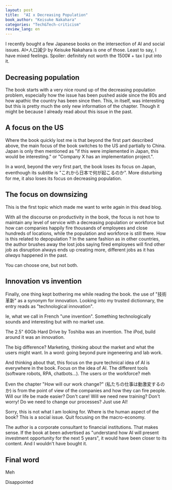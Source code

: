 ```yaml
---
layout: post
title:  "AI x Decreasing Population"
book_author: "Keisuke Nakahara"
categories: "Tech&Tech-criticism"
review_lang: en
---
```


I recently bought a few Japanese books on the intersection of AI and social issues. AI×人口減少 by Keisuke Nakahara is one of those. Least to say, I have mixed feelings. Spoiler: definitely not worth the 1500¥ + tax I put into it.

## Decreasing population

The book starts with a very nice round up of the decreasing population problem, especially how the issue has been pushed aside since the 80s and how apathic the country has been since then. 
This, in itself, was interesting but this is pretty much the only new information of the chapter. Though it might be because I already read about this issue in the past.

## A focus on the US

Where the book quickly lost me is that beyond the first part described above, the main focus of the book switches to the US and partially to China. Japan is only then mentioned as "if this were implemented in Japan, this would be interesting." or "Company X has an implementation project.".

In a word, beyond the very first part, the book loses its focus on Japan, eventhough its subtitle is "これから日本で何が起こるのか". More disturbing for me, it also loses its focus on decreasing population.

## The focus on downsizing

This is the first topic which made me want to write again in this dead blog.

With all the discourse on productivity in the book, the focus is not how to maintain any level of service with a decreasing population or workforce but how can companies happily fire thousands of employees and close hundreds of locations, while the population and workforce is still there. How is this related to depopulation ? In the same fashion as in other countries, the author brushes away the lost jobs saying fired employees will find other job as disruption always ends up creating more, different jobs as it has *always* happened in the past.

You can choose one, but not both.

## Innovation vs invention

Finally, one thing kept bothering me while reading the book. the use of "技術革新" as a synonym for innovation.
Looking into my trusted dictionnary, the entry reads as "technological innovation".

Ie, what we call in French "une invention".
Something technologically sounds and interesting but with no market use.

The 2.5" 60Gb Hard Drive by Toshiba was an invention. The iPod, build around it was an innovation.

The big difference? Marketing, thinking about the market and what the users might want. In a word: going beyond pure ingeneering and lab work.

And thinking about that, this focus on the pure technical idea of AI is everywhere in the book. Focus on the idea of AI. The different tools (software robots, RPA, chatbots...). The users or the workforce? meh

Even the chapter "How will our work change?" (私たちの仕事は動激変するのか) is from the point of view of the companies and how they can fire people. Will our life be made easier? Don't care! Will we need new training? Don't worry! Do we need to change our processes? Just use AI!

Sorry, this is not what I am looking for. Where is the human aspect of the book? This is a social issue. Quit focusing on the macro-economy.

The author is a corporate consultant to financial institutions. That makes sense. If the book at been advertised as "understand how AI will present investment opportunity for the next 5 years", it would have been closer to its content. And I wouldn't have bought it.

## Final word

Meh

Disappointed
